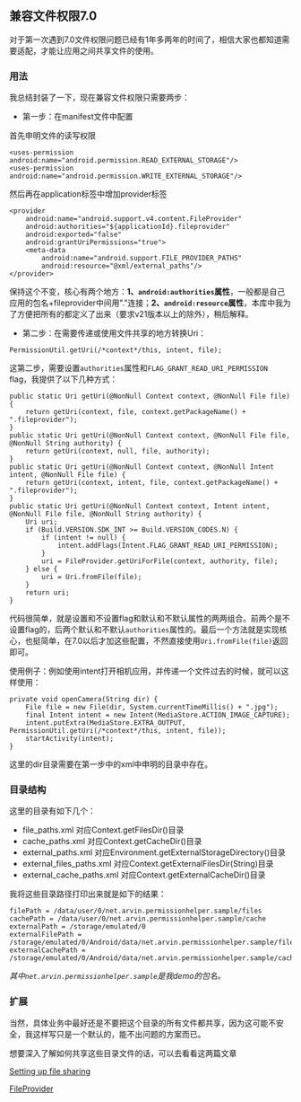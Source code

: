 ## 兼容文件权限7.0

对于第一次遇到7.0文件权限问题已经有1年多两年的时间了，相信大家也都知道需要适配，才能让应用之间共享文件的使用。

### 用法

我总结封装了一下，现在兼容文件权限只需要两步：

* 第一步：在manifest文件中配置

首先申明文件的读写权限

```
<uses-permission android:name="android.permission.READ_EXTERNAL_STORAGE"/>
<uses-permission android:name="android.permission.WRITE_EXTERNAL_STORAGE"/>
```

然后再在application标签中增加provider标签
	
```
<provider
    android:name="android.support.v4.content.FileProvider"
    android:authorities="${applicationId}.fileprovider"
    android:exported="false"
    android:grantUriPermissions="true">
    <meta-data
        android:name="android.support.FILE_PROVIDER_PATHS"
        android:resource="@xml/external_paths"/>
</provider>
```

保持这个不变，核心有两个地方：**1、`android:authorities`属性**，一般都是自己应用的包名+fileprovider中间用"."连接；**2、`android:resource`属性**，本库中我为了方便把所有的都定义了出来（要求v21版本以上的除外），稍后解释。

* 第二步：在需要传递或使用文件共享的地方转换Uri：

```
PermissionUtil.getUri(/*context*/this, intent, file);
```

这第二步，需要设置`authorities`属性和`FLAG_GRANT_READ_URI_PERMISSION` flag，我提供了以下几种方式：

```
public static Uri getUri(@NonNull Context context, @NonNull File file) {
    return getUri(context, file, context.getPackageName() + ".fileprovider");
}
public static Uri getUri(@NonNull Context context, @NonNull File file, @NonNull String authority) {
    return getUri(context, null, file, authority);
}
public static Uri getUri(@NonNull Context context, @NonNull Intent intent, @NonNull File file) {
    return getUri(context, intent, file, context.getPackageName() + ".fileprovider");
}
public static Uri getUri(@NonNull Context context, Intent intent, @NonNull File file, @NonNull String authority) {
    Uri uri;
    if (Build.VERSION.SDK_INT >= Build.VERSION_CODES.N) {
        if (intent != null) {
            intent.addFlags(Intent.FLAG_GRANT_READ_URI_PERMISSION);
        }
        uri = FileProvider.getUriForFile(context, authority, file);
    } else {
        uri = Uri.fromFile(file);
    }
    return uri;
}
```

代码很简单，就是设置和不设置flag和默认和不默认属性的两两组合。前两个是不设置flag的，后两个默认和不默认`authorities`属性的。最后一个方法就是实现核心，也挺简单，在7.0以后才加这些配置，不然直接使用`Uri.fromFile(file)`返回即可。

使用例子：例如使用intent打开相机应用，并传递一个文件过去的时候，就可以这样使用：

```
private void openCamera(String dir) {
    File file = new File(dir, System.currentTimeMillis() + ".jpg");
    final Intent intent = new Intent(MediaStore.ACTION_IMAGE_CAPTURE);
    intent.putExtra(MediaStore.EXTRA_OUTPUT, PermissionUtil.getUri(/*context*/this, intent, file));
    startActivity(intent);
}
```

这里的dir目录需要在第一步中的xml中申明的目录中存在。

### 目录结构

这里的目录有如下几个：

* file_paths.xml 对应Context.getFilesDir()目录
* cache_paths.xml 对应Context.getCacheDir()目录
* external_paths.xml 对应Environment.getExternalStorageDirectory()目录
* external_files_paths.xml 对应Context.getExternalFilesDir(String)目录
* external_cache_paths.xml 对应Context.getExternalCacheDir()目录

我将这些目录路径打印出来就是如下的结果：

```
filePath = /data/user/0/net.arvin.permissionhelper.sample/files
cachePath = /data/user/0/net.arvin.permissionhelper.sample/cache
externalPath = /storage/emulated/0
externalFilePath = /storage/emulated/0/Android/data/net.arvin.permissionhelper.sample/files
externalCachePath = /storage/emulated/0/Android/data/net.arvin.permissionhelper.sample/cache
```

*其中`net.arvin.permissionhelper.sample`是我demo的包名。*

### 扩展

当然，具体业务中最好还是不要把这个目录的所有文件都共享，因为这可能不安全，我这样写只是一个默认的，能不出问题的方案而已。

想要深入了解如何共享这些目录文件的话，可以去看看这两篇文章

[Setting up file sharing](https://developer.android.google.cn/training/secure-file-sharing/setup-sharing)

[FileProvider](https://developer.android.google.cn/reference/android/support/v4/content/FileProvider)
	
	

	

